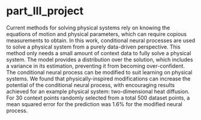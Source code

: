 # part_III_project

Current methods for solving physical systems rely on knowing the equations of motion and physical parameters, which can require copious measurements to obtain. In this work, conditional neural processes are used to solve a physical system from a purely data-driven perspective. This method only needs a small amount of context data to fully solve a physical system. The model provides a distribution over the solution, which includes a variance in its estimation, preventing it from becoming over-confident. The conditional neural process can be modified to suit learning on physical systems. We found that physically-inspired modifications can increase the potential of the conditional neural process, with encouraging results achieved for an example physical system: two-dimensional heat diffusion. For 30 context points randomly selected from a total 500 dataset points, a mean squared error for the prediction was 1.6\% for the modified neural process.

